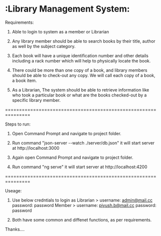 :Library Management System:
============================

Requirements:

1. Able to login to system as a member or Librarian 

2. Any library member should be able to search books by their title, author as well by the subject category.

3. Each book will have a unique identification number and other details including a rack number which will help to physically locate the book.

4. There could be more than one copy of a book, and library members should be able to check-out any copy. We will call each copy of a book, a book item.

5. As a Librarian, The system should be able to retrieve information like who took a particular book or what are the books checked-out by a specific library member.


===============================================================

Steps to run:

1. Open Command Prompt and navigate to project folder.

2. Run command "json-server --watch ./server/db.json" it will start server at http://localhost:3000 

3. Again open Command Prompt and navigate to project folder.

4. Run command "ng serve" it will start server at http://localhost:4200 

===============================================================

Useage:

1. Use below credntials to login as
	Librarian > 
		username: admin@mail.cc 
		password: password
	Member > 
		username: piyush.b@mail.cc 
		password: password

2. Both have some common and diffenet functions, as per requirements.


Thanks....

